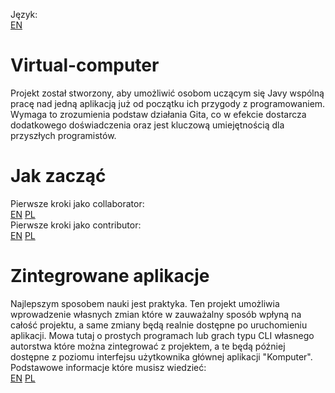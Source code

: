 Język: <br>
[EN](../README.md)

# Virtual-computer

Projekt został stworzony, aby umożliwić osobom uczącym się Javy wspólną pracę nad jedną aplikacją już od początku ich przygody z programowaniem. <br>
Wymaga to zrozumienia podstaw działania Gita, co w efekcie dostarcza dodatkowego doświadczenia oraz jest kluczową umiejętnością dla przyszłych programistów.

#  Jak zacząć

Pierwsze kroki jako collaborator:  
[EN](instructions/howToStart/collaboratorHowToStart-en.md) 
[PL](instructions/howToStart/collaboratorHowToStart-pl.md) <br>
Pierwsze kroki jako contributor: <br>
[EN](instructions/howToStart/contributorHowToStart-en.md) 
[PL](instructions/howToStart/contributorHowToStart-pl.md)

# Zintegrowane aplikacje

Najlepszym sposobem nauki jest praktyka. Ten projekt umożliwia wprowadzenie własnych zmian które w zauważalny sposób wpłyną na całość projektu, a same
zmiany będą realnie dostępne po uruchomieniu aplikacji. Mowa tutaj o prostych programach lub grach typu CLI własnego autorstwa które można zintegrować
z projektem, a te będą później dostępne z poziomu interfejsu użytkownika głównej aplikacji "Komputer". 
Podstawowe informacje które musisz wiedzieć: <br>
[EN](instructions/inAppPrograms/inAppInterfaces-en.md)
[PL](instructions/inAppPrograms/inAppInterfaces-pl.md)
